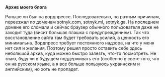 **Архив моего блога**

Раньше он был на вордпрессе. Последовательно, по разным причинам, переезжал по доменам sotnyk.com, sotnyk.ml, sotnyk.ga. На последнем домене его сломали и сейчас браузер обычного пользователя даже не заходит туда (висит большая плашка с предупреждением). Так что восстановление сайта там будет требовать усилий, а ценность его минимальна. Вордпресс требует постоянного надзора, на что у меня нет сил и желания. Поэтому решил просто оставить себе здесь небольшой архив, куда можно быстро залезть, что-то посмотреть. Не знаю, буду ли в будущем поддерживать его (особенно в свете того, что он на русском языке, а я все больше пользуюсь украинским и английским), но хоть не пропадет.